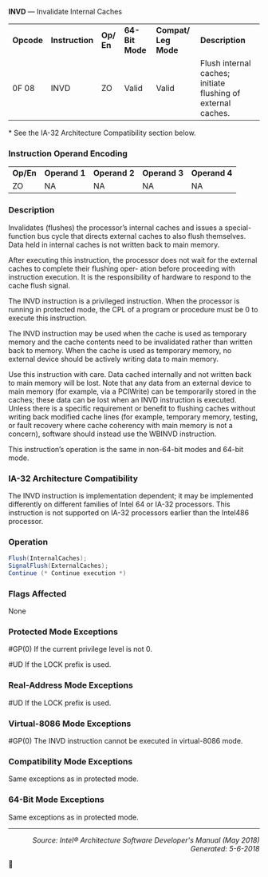 <b>INVD</b> — Invalidate Internal Caches
<table>
	<tr>
		<td><b>Opcode</b></td>
		<td><b>Instruction</b></td>
		<td><b>Op/ En</b></td>
		<td><b>64-Bit Mode</b></td>
		<td><b>Compat/ Leg Mode</b></td>
		<td><b>Description</b></td>
	</tr>
	<tr>
		<td>0F 08</td>
		<td>INVD</td>
		<td>ZO</td>
		<td>Valid</td>
		<td>Valid</td>
		<td>Flush internal caches; initiate flushing of external caches.</td>
	</tr>
</table>

\* See the IA-32 Architecture Compatibility section below.

### Instruction Operand Encoding
<table>
	<tr>
		<td><b>Op/En</b></td>
		<td><b>Operand 1</b></td>
		<td><b>Operand 2</b></td>
		<td><b>Operand 3</b></td>
		<td><b>Operand 4</b></td>
	</tr>
	<tr>
		<td>ZO</td>
		<td>NA</td>
		<td>NA</td>
		<td>NA</td>
		<td>NA</td>
	</tr>
</table>


### Description
Invalidates (flushes) the processor’s internal caches and issues a special-function bus cycle that directs external
caches to also flush themselves. Data held in internal caches is not written back to main memory.

After executing this instruction, the processor does not wait for the external caches to complete their flushing oper-
ation before proceeding with instruction execution. It is the responsibility of hardware to respond to the cache flush
signal.

The INVD instruction is a privileged instruction. When the processor is running in protected mode, the CPL of a
program or procedure must be 0 to execute this instruction.

The INVD instruction may be used when the cache is used as temporary memory and the cache contents need to
be invalidated rather than written back to memory. When the cache is used as temporary memory, no external
device should be actively writing data to main memory.

Use this instruction with care. Data cached internally and not written back to main memory will be lost. Note that
any data from an external device to main memory (for example, via a PCIWrite) can be temporarily stored in the
caches; these data can be lost when an INVD instruction is executed. Unless there is a specific requirement or
benefit to flushing caches without writing back modified cache lines (for example, temporary memory, testing, or
fault recovery where cache coherency with main memory is not a concern), software should instead use the
WBINVD instruction.

This instruction’s operation is the same in non-64-bit modes and 64-bit mode.

### IA-32 Architecture Compatibility

The INVD instruction is implementation dependent; it may be implemented differently on different families of Intel
64 or IA-32 processors. This instruction is not supported on IA-32 processors earlier than the Intel486 processor.

### Operation

```java
Flush(InternalCaches);
SignalFlush(ExternalCaches);
Continue (* Continue execution *)
```
### Flags Affected

None

### Protected Mode Exceptions

<p>#GP(0)
If the current privilege level is not 0.
<p>#UD
If the LOCK prefix is used.

### Real-Address Mode Exceptions

<p>#UD
If the LOCK prefix is used.

### Virtual-8086 Mode Exceptions
<p>#GP(0)
The INVD instruction cannot be executed in virtual-8086 mode.

### Compatibility Mode Exceptions

Same exceptions as in protected mode.

### 64-Bit Mode Exceptions

Same exceptions as in protected mode.

 --- 
<p align="right"><i>Source: Intel® Architecture Software Developer's Manual (May 2018)<br>Generated: 5-6-2018</i></p>
